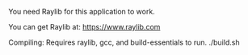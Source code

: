 You need Raylib for this application to work.

You can get Raylib at: https://www.raylib.com

Compiling:
Requires raylib, gcc, and build-essentials to run.
./build.sh
